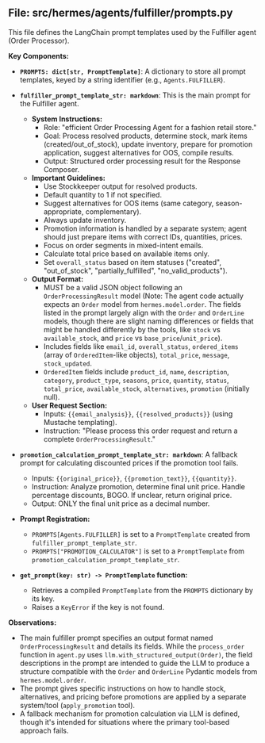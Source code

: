 ## File: src/hermes/agents/fulfiller/prompts.py

This file defines the LangChain prompt templates used by the Fulfiller agent (Order Processor).

**Key Components:**

*   **`PROMPTS: dict[str, PromptTemplate]`**: A dictionary to store all prompt templates, keyed by a string identifier (e.g., `Agents.FULFILLER`).

*   **`fulfiller_prompt_template_str: markdown`**: This is the main prompt for the Fulfiller agent.
    *   **System Instructions:**
        *   Role: "efficient Order Processing Agent for a fashion retail store."
        *   Goal: Process resolved products, determine stock, mark items (created/out_of_stock), update inventory, prepare for promotion application, suggest alternatives for OOS, compile results.
        *   Output: Structured order processing result for the Response Composer.
    *   **Important Guidelines:**
        *   Use Stockkeeper output for resolved products.
        *   Default quantity to 1 if not specified.
        *   Suggest alternatives for OOS items (same category, season-appropriate, complementary).
        *   Always update inventory.
        *   Promotion information is handled by a separate system; agent should just prepare items with correct IDs, quantities, prices.
        *   Focus on order segments in mixed-intent emails.
        *   Calculate total price based on available items only.
        *   Set `overall_status` based on item statuses ("created", "out_of_stock", "partially_fulfilled", "no_valid_products").
    *   **Output Format:**
        *   MUST be a valid JSON object following an `OrderProcessingResult` model (Note: The agent code actually expects an `Order` model from `hermes.model.order`. The fields listed in the prompt largely align with the `Order` and `OrderLine` models, though there are slight naming differences or fields that might be handled differently by the tools, like `stock` vs `available_stock`, and `price` vs `base_price`/`unit_price`).
        *   Includes fields like `email_id`, `overall_status`, `ordered_items` (array of `OrderedItem`-like objects), `total_price`, `message`, `stock_updated`.
        *   `OrderedItem` fields include `product_id`, `name`, `description`, `category`, `product_type`, `seasons`, `price`, `quantity`, `status`, `total_price`, `available_stock`, `alternatives`, `promotion` (initially null).
    *   **User Request Section:**
        *   Inputs: `{{email_analysis}}`, `{{resolved_products}}` (using Mustache templating).
        *   Instruction: "Please process this order request and return a complete `OrderProcessingResult`."

*   **`promotion_calculation_prompt_template_str: markdown`**: A fallback prompt for calculating discounted prices if the promotion tool fails.
    *   Inputs: `{{original_price}}`, `{{promotion_text}}`, `{{quantity}}`.
    *   Instruction: Analyze promotion, determine final unit price. Handle percentage discounts, BOGO. If unclear, return original price.
    *   Output: ONLY the final unit price as a decimal number.

*   **Prompt Registration:**
    *   `PROMPTS[Agents.FULFILLER]` is set to a `PromptTemplate` created from `fulfiller_prompt_template_str`.
    *   `PROMPTS["PROMOTION_CALCULATOR"]` is set to a `PromptTemplate` from `promotion_calculation_prompt_template_str`.

*   **`get_prompt(key: str) -> PromptTemplate` function:**
    *   Retrieves a compiled `PromptTemplate` from the `PROMPTS` dictionary by its key.
    *   Raises a `KeyError` if the key is not found.

**Observations:**

*   The main fulfiller prompt specifies an output format named `OrderProcessingResult` and details its fields. While the `process_order` function in `agent.py` uses `llm.with_structured_output(Order)`, the field descriptions in the prompt are intended to guide the LLM to produce a structure compatible with the `Order` and `OrderLine` Pydantic models from `hermes.model.order`.
*   The prompt gives specific instructions on how to handle stock, alternatives, and pricing before promotions are applied by a separate system/tool (`apply_promotion` tool).
*   A fallback mechanism for promotion calculation via LLM is defined, though it's intended for situations where the primary tool-based approach fails. 